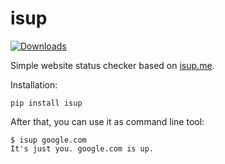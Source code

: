 isup
=============

[![Downloads](https://pypip.in/download/isup/badge.svg)](https://pypi.python.org/pypi/isup/)


Simple website status checker based on [isup.me](http://isup.me).

Installation:

	pip install isup


After that, you can use it as command line tool:

    $ isup google.com
    It's just you. google.com is up.